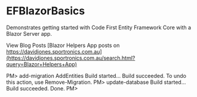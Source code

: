 # EFBlazorBasics
Demonstrates getting started with Code First Entity Framework Core with a Blazor Server app.

View Blog Posts [Blazor Helpers App posts on https://davidjones.sportronics.com.au](https://davidjones.sportronics.com.au/search.html?query=Blazor+Helpers+App)

PM> add-migration AddEntities
Build started...
Build succeeded.
To undo this action, use Remove-Migration.
PM> update-database
Build started...
Build succeeded.
Done.
PM> 